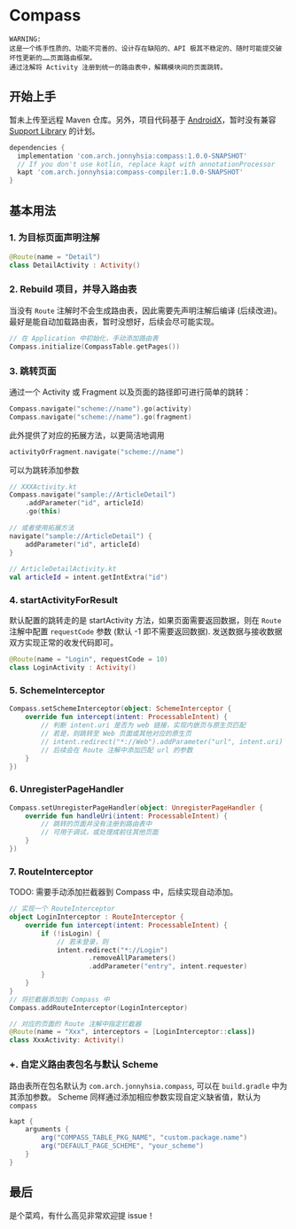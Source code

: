 # Compass

	WARNING:
	这是一个练手性质的、功能不完善的、设计存在缺陷的、API 极其不稳定的、随时可能提交破坏性更新的……页面路由框架。
	通过注解将 Activity 注册到统一的路由表中，解耦模块间的页面跳转。

## 开始上手

暂未上传至远程 Maven 仓库。另外，项目代码基于 [AndroidX](https://developer.android.com/jetpack/androidx/)，暂时没有兼容 [Support Library](https://developer.android.com/topic/libraries/support-library/index) 的计划。
```groovy
dependencies {
  implementation 'com.arch.jonnyhsia:compass:1.0.0-SNAPSHOT'
  // If you don't use kotlin, replace kapt with annotationProcessor
  kapt 'com.arch.jonnyhsia:compass-compiler:1.0.0-SNAPSHOT'
}
```

## 基本用法

### 1. 为目标页面声明注解

```kotlin
@Route(name = "Detail")
class DetailActivity : Activity()
```

### 2. Rebuild 项目，并导入路由表

当没有 `Route` 注解时不会生成路由表，因此需要先声明注解后编译 (后续改进)。
最好是能自动加载路由表，暂时没想好，后续会尽可能实现。

```kotlin
// 在 Application 中初始化，手动添加路由表
Compass.initialize(CompassTable.getPages())
```

### 3. 跳转页面

通过一个 Activity 或 Fragment 以及页面的路径即可进行简单的跳转：
```kotlin
Compass.navigate("scheme://name").go(activity)
Compass.navigate("scheme://name").go(fragment)
```
此外提供了对应的拓展方法，以更简洁地调用
```kotlin
activityOrFragment.navigate("scheme://name")
```
可以为跳转添加参数
```kotlin
// XXXActivity.kt
Compass.navigate("sample://ArticleDetail")
    .addParameter("id", articleId)
    .go(this)
    
// 或者使用拓展方法
navigate("sample://ArticleDetail") {
    addParameter("id", articleId)
}
    
// ArticleDetailActivity.kt
val articleId = intent.getIntExtra("id")
```

### 4. startActivityForResult
默认配置的跳转走的是 startActivity 方法，如果页面需要返回数据，则在 `Route` 注解中配置 `requestCode` 参数 (默认 -1 即不需要返回数据).
发送数据与接收数据双方实现正常的收发代码即可。

```kotlin
@Route(name = "Login", requestCode = 10)
class LoginActivity : Activity()
```

### 5. SchemeInterceptor

```kotlin
Compass.setSchemeInterceptor(object: SchemeInterceptor {
    override fun intercept(intent: ProcessableIntent) {
        // 判断 intent.uri 是否为 web 链接，实现内嵌页与原生页匹配
        // 若是，则跳转至 Web 页面或其他对应的原生页
        // intent.redirect("*://Web").addParameter("url", intent.uri)
        // 后续会在 Route 注解中添加匹配 url 的参数
    }
})
```

### 6. UnregisterPageHandler
```kotlin
Compass.setUnregisterPageHandler(object: UnregisterPageHandler {
    override fun handleUri(intent: ProcessableIntent) {
        // 跳转的页面并没有注册到路由表中
        // 可用于调试，或处理成前往其他页面
    }
})
```

### 7. RouteInterceptor
TODO: 需要手动添加拦截器到 Compass 中，后续实现自动添加。
```kotlin
// 实现一个 RouteInterceptor
object LoginInterceptor : RouteInterceptor {
    override fun intercept(intent: ProcessableIntent) {
        if (!isLogin) {
            // 若未登录，则
            intent.redirect("*://Login")
                    .removeAllParameters()
                    .addParameter("entry", intent.requester)
        }
    }
}
// 将拦截器添加到 Compass 中
Compass.addRouteInterceptor(LoginInterceptor)

// 对应的页面的 Route 注解中指定拦截器
@Route(name = "Xxx", interceptors = [LoginInterceptor::class])
class XxxActivity: Activity()
```


### +. 自定义路由表包名与默认 Scheme

路由表所在包名默认为 `com.arch.jonnyhsia.compass`, 可以在 `build.gradle` 中为其添加参数。
Scheme 同样通过添加相应参数实现自定义缺省值，默认为 `compass`

```groovy
kapt {
    arguments {
        arg("COMPASS_TABLE_PKG_NAME", "custom.package.name")
        arg("DEFAULT_PAGE_SCHEME", "your_scheme")
    }
}
```

## 最后

是个菜鸡，有什么高见非常欢迎提 issue！
